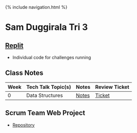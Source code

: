 {% include navigation.html %}

# Sam Duggirala Tri 3

## [Replit](https://replit.com/@SamhithaDuggira/sam-tri3)
- Individual code for challenges running

## Class Notes

| **Week** | **Tech Talk Topic(s)** | **Notes** | **Review Ticket**
| ---    | ---                | ---   | --- |
| 0 | Data Structures | [Notes](https://dsblack0.github.io/sam-tri3/notes) | [Ticket](https://github.com/dsblack0/stickers_for_charity/issues/8) |

## Scrum Team Web Project
- [Repository](https://github.com/dsblack0/stickers_for_charity)
